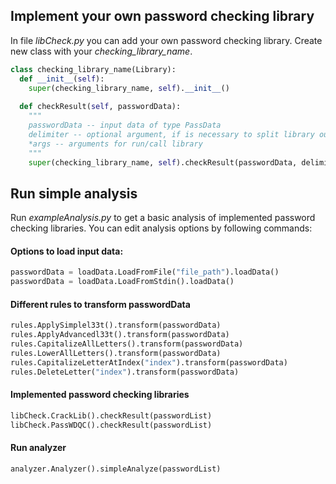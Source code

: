 ## Implement your own password checking library

In file *libCheck.py* you can add your own password checking library.
Create new class with your *checking_library_name*.

```python
class checking_library_name(Library):
  def __init__(self):
    super(checking_library_name, self).__init__()
    
  def checkResult(self, passwordData):
    """
    passwordData -- input data of type PassData
    delimiter -- optional argument, if is necessary to split library output
    *args -- arguments for run/call library
    """
    super(checking_library_name, self).checkResult(passwordData, delimiter, *args)
```



## Run simple analysis

Run *exampleAnalysis.py* to get a basic analysis of implemented password checking libraries.
You can edit analysis options by following commands:

#### Options to load input data:

```python
passwordData = loadData.LoadFromFile("file_path").loadData()
passwordData = loadData.LoadFromStdin().loadData()
```

#### Different rules to transform passwordData
```python
rules.ApplySimplel33t().transform(passwordData)
rules.ApplyAdvancedl33t().transform(passwordData)
rules.CapitalizeAllLetters().transform(passwordData)
rules.LowerAllLetters().transform(passwordData)
rules.CapitalizeLetterAtIndex("index").transform(passwordData)
rules.DeleteLetter("index").transform(passwordData)
```

#### Implemented password checking libraries
```python
libCheck.CrackLib().checkResult(passwordList)
libCheck.PassWDQC().checkResult(passwordList)
```

#### Run analyzer
```python
analyzer.Analyzer().simpleAnalyze(passwordList)
```
